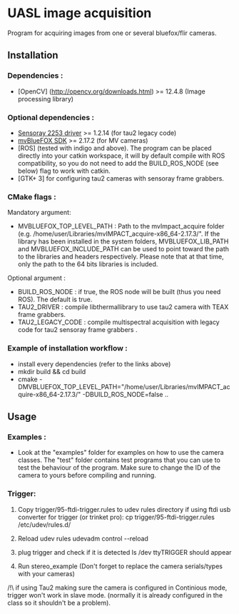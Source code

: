 # UASL image acquisition
Program for acquiring images from one or several bluefox/flir cameras.

## Installation

### Dependencies :
- [OpenCV] (http://opencv.org/downloads.html) >= 12.4.8  (Image processing library)

### Optional dependencies :
- [Sensoray 2253 driver](http://www.sensoray.com/products/2253.htm) >= 1.2.14 (for tau2 legacy code) 
- [mvBlueFOX SDK](https://www.matrix-vision.com/USB2.0-industrial-camera-mvbluefox.html) >= 2.17.2 (for MV cameras)
- [ROS] (tested with indigo and above). The program can be placed directly into your catkin workspace, it will by default compile with ROS compatibility, so you do not need to add the BUILD_ROS_NODE (see below) flag to work with catkin.
- [GTK+ 3] for configuring tau2 cameras with sensoray frame grabbers.

### CMake flags :
Mandatory argument: 
- MVBLUEFOX_TOP_LEVEL_PATH : Path to the mvImpact_acquire folder (e.g. /home/user/Libraries/mvIMPACT_acquire-x86_64-2.17.3/". If the library has been installed in the system folders, MVBLUEFOX_LIB_PATH and MVBLUEFOX_INCLUDE_PATH can be used to point toward the path to the libraries and headers respectively. Please note that at that time, only the path to the 64 bits libraries is included.

Optional argument :
- BUILD_ROS_NODE : if true, the ROS node will be built (thus you need ROS). The default is true.
- TAU2_DRIVER : compile libthermallibrary to use tau2 camera with TEAX frame grabbers.
- TAU2_LEGACY_CODE : compile multispectral acquisition with legacy code for tau2 sensoray frame grabbers .

### Example of installation workflow :
- install every dependencies (refer to the links above)
- mkdir build && cd build
- cmake -DMVBLUEFOX_TOP_LEVEL_PATH="/home/user/Libraries/mvIMPACT_acquire-x86_64-2.17.3/" -DBUILD_ROS_NODE=false ..

## Usage
### Examples :
- Look at the "examples" folder for examples on how to use the camera classes. The "test" folder contains test programs that you can use to test the behaviour of the program. Make sure to change the ID of the camera to yours before compiling and running.


### Trigger:

1. Copy trigger/95-ftdi-trigger.rules to udev rules directory if using ftdi usb converter for trigger (or trinket pro):
	cp trigger/95-ftdi-trigger.rules /etc/udev/rules.d/

2. Reload udev rules
	udevadm control --reload

3. plug trigger and check if it is detected
	ls /dev
	ttyTRIGGER should appear

4. Run stereo_example (Don't forget to replace the camera serials/types with your cameras)

/!\ if using Tau2 making sure the camera is configured in Continious mode, trigger won't work in slave mode. (normally it is already configured in the class so it shouldn't be a problem).
